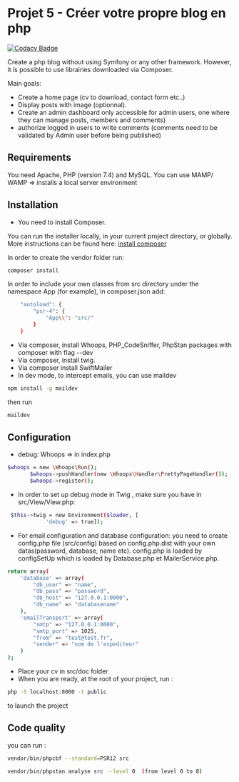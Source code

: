  # Projet 5 - Créer votre propre blog en php

 [![Codacy Badge](https://api.codacy.com/project/badge/Grade/4a1cc3b19be74d1780a36cef4fdd041e)](https://app.codacy.com/gh/alli83/projet5?utm_source=github.com&utm_medium=referral&utm_content=alli83/projet5&utm_campaign=Badge_Grade_Settings)


Create a php blog without using Symfony or any other framework.
However, it is possible to use librairies downloaded via Composer. 

Main goals: 
*   Create a home page (cv to download, contact form etc..)
*   Display posts with image (optionnal).
*   Create an admin dashboard only accessible for admin users, one where they can manage posts, members and comments)
*   authorize logged in users to write comments (comments need to be validated by Admin user before being published)

## Requirements

You need Apache, PHP (version 7.4) and MySQL. 
You can use MAMP/ WAMP => installs a local server environment

## Installation

*   You need to install Composer. 

You can run the installer locally, in your current project directory, or globally. More instructions can be found  here:
[install composer](https://getcomposer.org/download/)

In order to create the vendor folder run:
```bash
composer install
```
In order to include your own classes from src directory under the namespace App (for example), in composer.json add:
```bash
    "autoload": {
        "psr-4": {
            "App\\": "src/"
        }
    }
```
*   Via composer, install Whoops, PHP_CodeSniffer, PhpStan packages with composer with flag --dev
*   Via composer, install twig.
*   Via composer install SwiftMailer
*   In dev mode, to intercept emails, you can use maildev 

```bash
npm install -g maildev
```
then run 
```bash
maildev 
```
## Configuration 

*   debug: Whoops => in index.php
```bash 
$whoops = new \Whoops\Run();
       $whoops->pushHandler(new \Whoops\Handler\PrettyPageHandler());
       $whoops->register();
```
*   In order to set up debug mode in Twig , make sure you have in src/View/View.php: 
```bash
 $this->twig = new Environment($loader, [
            'debug' => true]);
```
*   For email configuration and database configuration: you need to create config.php file (src/config) based on config.php.dist with your own datas(password, database, name etc). config.php is loaded by configSetUp which is loaded by Database.php et MailerService.php.
```bash
return array(
    'database' => array(
        "db_user" => "name",
        "db_pass" => "password",
        "db_host" => "127.0.0.1:0000",
        "db_name" => "databasename"
    ),
    'emailTransport' => array(
        "smtp" => "127.0.0.1:0000",
        "smtp_port" => 1025,
        "from" => "test@test.fr",
        "sender" => "nom de l'expediteur"
    )
);
```
*   Place your cv in src/doc folder 
*   When you are ready, at the root of your project, run :
```bash
php -S localhost:8000 -t public
```
 to launch the project

## Code quality

you can run : 
```bash
vendor/bin/phpcbf --standard=PSR12 src
```
```bash
vendor/bin/phpstan analyse src --level 0  (from level 0 to 8)
```